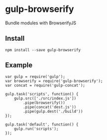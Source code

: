 gulp-browserify
===============

Bundle modules with BrowserifyJS

## Install

```
npm install --save gulp-browserify
```

## Example

```
var gulp = require('gulp');
var browserify = require('gulp-browserify');
var concat = require('gulp-concat');

gulp.task('scripts', function() {
	gulp.src(['./src/index.js'])
		.pipe(browserify())
		.pipe(concat('dest.js'))
		.pipe(gulp.dest('./build'))
});

gulp.task('default', function() {
	gulp.run('scripts');
});
```
